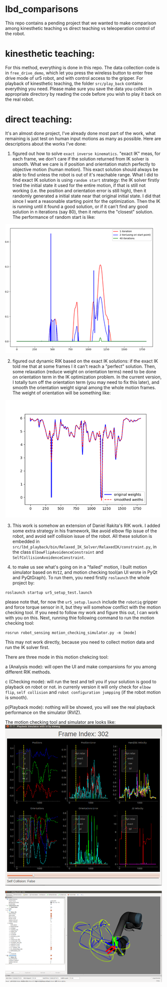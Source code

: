 # lbd_comparisons
This repo contains a pending project that we wanted to make comparison among kinesthetic teaching vs direct teaching vs teleoperation control of the robot.

# kinesthetic teaching:
For this method, everything is done in this repo. The data collection code is in `free_drive_demo`, which let you press the wireless button to enter free drive mode of ur5 robot, and with control access to the gripper.
For playback of kinesthetic teaching, the folder `src/play_back` contains everything you need. Please make sure you save the data you collect in appropriate directory by reading the code before you wish to play it back on the real robot.

# direct teaching:
It's an almost done project, I've already done most part of the work, what remaining is just test on human input motions as many as possible.
Here are descriptions about the works I've done:
1. figured out how to solve `exact inverse kinematics`. "exact IK" meas, for each frame, we don't care if the solution returned from IK solver is smooth. What we care is if position and orientation match perfectly to objective motion (human motion). This exact solution should always be able to find unless the robot is out of it's reachable range.
What I did to find exact IK solution is using `random start` strategy: the IK solver firstly tried the initial state it used for the entire motion, if that is still not working (i.e. the position and orientation error is still high), then it randomly generated a initial state near that original initial state. I did that since I want a reasonable starting point for the optimization. Then the IK is running until it found a good solution, or if it can't find any good solution in n iterations (say 80), then it returns the "closest" solution.
The performance of random start is like:

![alt text](https://github.com/hwang595/hwang_robot_works/blob/master/RIK_simulator/pictures/random_start_for_exact_ik.png)

2. figured out dynamic RIK based on the exact IK solutions: if the exact IK told me that at some frames I it can't reach a "perfect" solution. Then, some relaxation (reduce weight on orientation terms) need to be done on orientation term in the IK optimization problem. In the current version, I totally turn off the orientation term (you may need to fix this later), and smooth the orientation weight signal among the whole motion frames. The weight of orientation will be something like:

![alt text](https://github.com/hwang595/hwang_robot_works/blob/master/RIK_simulator/pictures/RIK_dynamic_relax.png)

3. This work is somehow an extension of Daniel Rakita's RIK work. I added some extra strategy in his framework, like avoid elbow flip issue of the robot, and avoid self collision issue of the robot. All these solution is embedded in `src/lbd_playback/bin/Relaxed_IK_Solver/RelaxedIK/constraint.py`, in the class `ElbowFlipAvoidenceConstraint` and `SelfCollisionAvoidenceConstraint`.

4. to make us see what's going on in a "failed" motion, I built motion simulator based on `RVIZ`, and motion checking tool(an UI wrote in PyQt and PyQtGraph). 
To run them, you need firstly `roslaunch` the whole project by:
```
roslaunch startup ur5_setup_test.launch
```
please note that, for now the `ur5_setup.launch` include the `robotiq` gripper and force torque sensor in it, but they will somehow conflict with the motion checking tool. If you need to follow my work and figure this out, I can work with you on this.
Next, running thie following command to run the motion checking tool:
```
rosrun robot_sensing motion_checking_simulator.py -m [mode]
```
This may not work directly, because you need to collect motion data and run the IK solver first.

There are three mode in this motion chekcing tool:

a (Analysis mode): will open the UI and make comparsions for you among different RIK methods.

c (Checking mode): will run the test and tell you if your solution is good to playback on robot or not. in currenly version it will only check for `elbow flip`, `self collision` and `robot configuration jumpping` (if the robot motion is smooth).

p(Playback mode): nothing will be showed, you will see the real playback performance on the simulator (RVIZ).

The motion checking tool and simulator are looks like:
![alt text](https://github.com/hwang595/hwang_robot_works/blob/master/RIK_simulator/pictures/motion_checking_tool.png)

![alt text](https://github.com/hwang595/hwang_robot_works/blob/master/RIK_simulator/pictures/robot_simulator.png)
